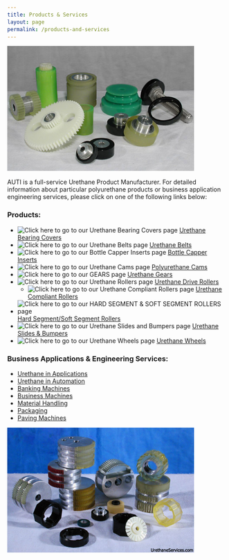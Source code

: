 ```yaml
---
title: Products & Services
layout: page
permalink: /products-and-services
---
```


<img src="img/polyurethane_products.jpg" title="Just a few of our Urethane Products" alt="Just a few of our Urethane Products" class="img-fluid">

AUTI is a full-service Urethane Product Manufacturer. For detailed information about particular polyurethane products or business application engineering services, please click on one of the following links below:

### Products:

- ![Click here to go to our Urethane Bearing Covers page]({{site.url}}/img/bearing%20cover.jpg) [Urethane Bearing Covers](urethane-bearing-covers)
- ![Click here to go to our Urethane Belts page]({{site.url}}/img/CleatedBelts.jpg) [Urethane Belts](urethane-belts)
- ![Click here to go to our Bottle Capper Inserts page]({{site.url}}/img/IconCAPPER.jpg) [Bottle Capper Inserts](urethane-capper-inserts)
- ![Click here to go to our Urethane Cams page]({{site.url}}/img/cams50.jpg) [Polyurethane Cams](urethane-in-automation)
- ![Click here to go to our GEARS page]({{site.url}}/img/IconGEAR.jpg) [Urethane Gears](urethane-gears)
- ![Click here to go to our Urethane Rollers page]({{site.url}}/img/ICONrollers.jpg) [Urethane Drive Rollers](urethane-drive-rollers)
  - ![Click here to go to our Urethane Compliant Rollers page]({{site.url}}/img/Roller50.jpg) [Urethane Compliant Rollers](compliant-rollers)
- ![Click here to go to our HARD SEGMENT & SOFT SEGMENT ROLLERS page]({{site.url}}/img/soft.jpg) [Hard Segment/Soft Segment Rollers](hard-and-soft-segment-rollers)
- ![Click here to go to our Urethane Slides and Bumpers page]({{site.url}}/img/slidesNbumbers.jpg) [Urethane Slides & Bumpers](slides-and-bumpers)
- ![Click here to go to our Urethane Wheels page]({{site.url}}/img/ICONengravedWheel.jpg) [Urethane Wheels](urethane-wheels)

### Business Applications & Engineering Services:

- [Urethane in Applications](urethane-in-applications)
- [Urethane in Automation](urethane-in-automation)
- [Banking Machines](banking-machines)
- [Business Machines](business-machines)
- [Material Handling](material-handling)
- [Packaging](packaging)
- [Paving Machines](paving-machine)

<img src="img/eBanking_6.jpg" title="urethane ATM Machine Rollers" alt="urethane ATM Machine Rollers" class="img-fluid">